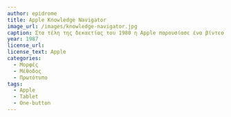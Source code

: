 ```yaml
---
author: epidrome
title: Apple Knowledge Navigator 
image_url: /images/knowledge-navigator.jpg
caption: Στα τέλη της δεκαετίας του 1980 η Apple παρουσίασε ένα βίντεο με μια μεγάλη επιτραπέζια συσκευή αφής, η οποία είχε τη δυνατότητα πολυμέσων, υπερμέσων, καθώς και τηλεδιάσκεψης με βίντεο, τα οποία, όμως, δεν ήταν τεχνολογικά εφικτά τότε.Αυτό δεν εμπόδισε τους σχεδιαστές της διεπαφής να τα φανταστούν, αφού όλη η παρουσίαση ήταν ένα ψηφιακά επεξεργασμένο βίντεο και όχι ένα πραγματικό πρωτότυπο. 
year: 1987 
license_url: 
license_text: Apple
categories:
  - Μορφές 
  - Μέθοδος 
  - Πρωτότυπο
tags:
  - Apple
  - Tablet 
  - One-button
---
```

